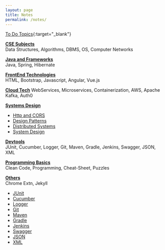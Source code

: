 ```yaml
---
layout: page
title: Notes
permalink: /notes/
---
```


[To Do Topics](todo){:target="_blank"}

[**CSE Subjects**](/cse)  
Data Structures, Algorithms, DBMS, OS, Computer Networks

[**Java and Frameworks**](/java)  
Java, Spring, Hibernate

[**FrontEnd Technologies**](/front-end)  
HTML, Bootstrap, Javascript, Angular, Vue.js

[**Cloud Tech**](/cloud)
WebServices, Microservices, Containerization, AWS, Apache Kafka, Auth0

[**Systems Design**](/architect)
  - [Http and CORS](http)
  - [Design Patterns](design-patterns)
  - [Distributed Systems](distributed-systems)
  - [System Design](system-design)

[**Devtools**](/devtools)  
JUnit, Cucumber, Logger, Git, Maven, Gradle, Jenkins, Swagger, JSON, XML

[**Programming Basics**](/programming)  
Clean Code, Programming, Cheat-Sheet, Puzzles

[**Others**](/others)  
Chrome Extn, Jekyll

  - [JUnit](junit)
  - [Cucumber](cucumber)
  - [Logger](logger)
  - [Git](git)
  - [Maven](maven)
  - [Gradle](gradle)
  - [Jenkins](jenkins)
  - [Swagger](swagger)
  - [JSON](json)
  - [XML](xml)
